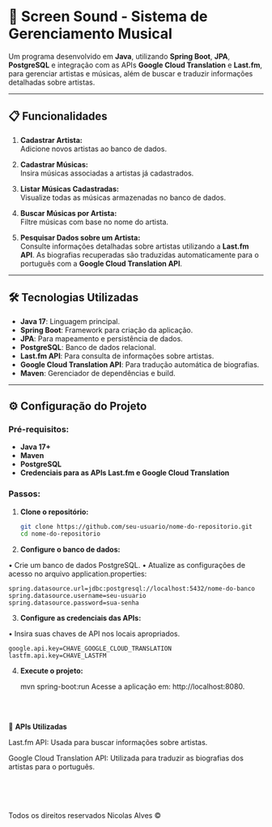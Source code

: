 # 🎵 Screen Sound - Sistema de Gerenciamento Musical  

Um programa desenvolvido em **Java**, utilizando **Spring Boot**, **JPA**, **PostgreSQL** e integração com as APIs **Google Cloud Translation** e **Last.fm**, para gerenciar artistas e músicas, além de buscar e traduzir informações detalhadas sobre artistas.

---

## 📋 **Funcionalidades**  

1. **Cadastrar Artista:**  
   Adicione novos artistas ao banco de dados.

2. **Cadastrar Músicas:**  
   Insira músicas associadas a artistas já cadastrados.

3. **Listar Músicas Cadastradas:**  
   Visualize todas as músicas armazenadas no banco de dados.

4. **Buscar Músicas por Artista:**  
   Filtre músicas com base no nome do artista.

5. **Pesquisar Dados sobre um Artista:**  
   Consulte informações detalhadas sobre artistas utilizando a **Last.fm API**. As biografias recuperadas são traduzidas automaticamente para o português com a **Google Cloud Translation API**.

---

## 🛠 **Tecnologias Utilizadas**  

- **Java 17**: Linguagem principal.  
- **Spring Boot**: Framework para criação da aplicação.  
- **JPA**: Para mapeamento e persistência de dados.  
- **PostgreSQL**: Banco de dados relacional.  
- **Last.fm API**: Para consulta de informações sobre artistas.  
- **Google Cloud Translation API**: Para tradução automática de biografias.  
- **Maven**: Gerenciador de dependências e build.  

---

## ⚙️ **Configuração do Projeto**  

### Pré-requisitos:  
- **Java 17+**  
- **Maven**  
- **PostgreSQL**  
- **Credenciais para as APIs Last.fm e Google Cloud Translation**  

### Passos:  

1. **Clone o repositório:**  
   ```bash
   git clone https://github.com/seu-usuario/nome-do-repositorio.git
   cd nome-do-repositorio


 2. **Configure o banco de dados:**

  • Crie um banco de dados PostgreSQL.
  • Atualize as configurações de acesso no arquivo application.properties:

    spring.datasource.url=jdbc:postgresql://localhost:5432/nome-do-banco
    spring.datasource.username=seu-usuario
    spring.datasource.password=sua-senha

3. **Configure as credenciais das APIs:**

  • Insira suas chaves de API nos locais apropriados.

    google.api.key=CHAVE_GOOGLE_CLOUD_TRANSLATION
    lastfm.api.key=CHAVE_LASTFM

4. **Execute o projeto:**
   
    mvn spring-boot:run
    Acesse a aplicação em: http://localhost:8080.

<br>
<br>


📄 **APIs Utilizadas**

  Last.fm API:
  Usada para buscar informações sobre artistas.

  Google Cloud Translation API:
  Utilizada para traduzir as biografias dos artistas para o português.

<br>
<br>

<br>


Todos os direitos reservados Nicolas Alves ©
